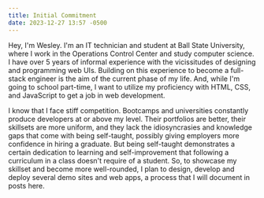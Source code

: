 ```yaml
---
title: Initial Commitment
date: 2023-12-27 13:57 -0500
---
```


Hey, I'm Wesley. I'm an IT technician and student at Ball State University, where I work in the Operations Control Center and study computer science. I have over 5 years of informal experience with the vicissitudes of designing and programming web UIs. Building on this experience to become a full-stack engineer is the aim of the current phase of my life. And, while I'm going to school part-time, I want to utilize my proficiency with HTML, CSS, and JavaScript to get a job in web development.

I know that I face stiff competition. Bootcamps and universities constantly produce developers at or above my level. Their portfolios are better, their skillsets are more uniform, and they lack the idiosyncrasies and knowledge gaps that come with being self-taught, possibly giving employers more confidence in hiring a graduate. But being self-taught demonstrates a certain dedication to learning and self-improvement that following a curriculum in a class doesn't require of a student. So, to showcase my skillset and become more well-rounded, I plan to design, develop and deploy several demo sites and web apps, a process that I will document in posts here.